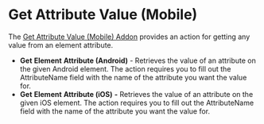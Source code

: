 # Get Attribute Value \(Mobile\)

The [Get Attribute Value \(Mobile\) Addon](https://addons.testproject.io/get-attribute-value) provides an action for getting any value from an element attribute.

* **Get** **Element** **Attribute \(Android\)** - Retrieves the value of an attribute on the given Android element. The action requires you to fill out the AttributeName field with the name of the attribute you want the value for.
* **Get** **Element** **Attribute \(iOS\)** **-** Retrieves the value of an attribute on the given iOS element. The action requires you to fill out the AttributeName field with the name of the attribute you want the value for.

